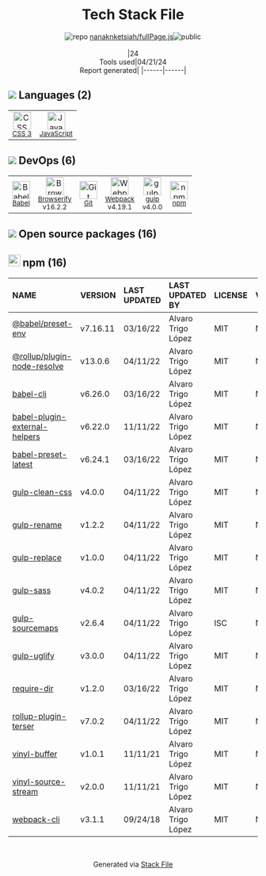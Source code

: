 <!--
&lt;--- Readme.md Snippet without images Start ---&gt;
## Tech Stack
nanaknketsiah/fullPage.js is built on the following main stack:

- [JavaScript](https://developer.mozilla.org/en-US/docs/Web/JavaScript) – Languages
- [Babel](http://babeljs.io/) – JavaScript Compilers
- [Browserify](http://browserify.org/) – Front End Package Manager
- [Webpack](http://webpack.js.org) – JS Build Tools / JS Task Runners
- [gulp](http://gulpjs.com/) – JS Build Tools / JS Task Runners

Full tech stack [here](/techstack.md)

&lt;--- Readme.md Snippet without images End ---&gt;

&lt;--- Readme.md Snippet with images Start ---&gt;
## Tech Stack
nanaknketsiah/fullPage.js is built on the following main stack:

- <img width='25' height='25' src='https://img.stackshare.io/service/1209/javascript.jpeg' alt='JavaScript'/> [JavaScript](https://developer.mozilla.org/en-US/docs/Web/JavaScript) – Languages
- <img width='25' height='25' src='https://img.stackshare.io/service/2739/-1wfGjNw.png' alt='Babel'/> [Babel](http://babeljs.io/) – JavaScript Compilers
- <img width='25' height='25' src='https://img.stackshare.io/service/849/9esmqty2.png' alt='Browserify'/> [Browserify](http://browserify.org/) – Front End Package Manager
- <img width='25' height='25' src='https://img.stackshare.io/service/1682/IMG_4636.PNG' alt='Webpack'/> [Webpack](http://webpack.js.org) – JS Build Tools / JS Task Runners
- <img width='25' height='25' src='https://img.stackshare.io/service/844/iruTC031.png' alt='gulp'/> [gulp](http://gulpjs.com/) – JS Build Tools / JS Task Runners

Full tech stack [here](/techstack.md)

&lt;--- Readme.md Snippet with images End ---&gt;
-->
<div align="center">

# Tech Stack File
![](https://img.stackshare.io/repo.svg "repo") [nanaknketsiah/fullPage.js](https://github.com/nanaknketsiah/fullPage.js)![](https://img.stackshare.io/public_badge.svg "public")
<br/><br/>
|24<br/>Tools used|04/21/24 <br/>Report generated|
|------|------|
</div>

## <img src='https://img.stackshare.io/languages.svg'/> Languages (2)
<table><tr>
  <td align='center'>
  <img width='36' height='36' src='https://img.stackshare.io/service/6727/css.png' alt='CSS 3'>
  <br>
  <sub><a href="https://developer.mozilla.org/en-US/docs/Web/CSS/CSS3">CSS 3</a></sub>
  <br>
  <sub></sub>
</td>

<td align='center'>
  <img width='36' height='36' src='https://img.stackshare.io/service/1209/javascript.jpeg' alt='JavaScript'>
  <br>
  <sub><a href="https://developer.mozilla.org/en-US/docs/Web/JavaScript">JavaScript</a></sub>
  <br>
  <sub></sub>
</td>

</tr>
</table>

## <img src='https://img.stackshare.io/devops.svg'/> DevOps (6)
<table><tr>
  <td align='center'>
  <img width='36' height='36' src='https://img.stackshare.io/service/2739/-1wfGjNw.png' alt='Babel'>
  <br>
  <sub><a href="http://babeljs.io/">Babel</a></sub>
  <br>
  <sub></sub>
</td>

<td align='center'>
  <img width='36' height='36' src='https://img.stackshare.io/service/849/9esmqty2.png' alt='Browserify'>
  <br>
  <sub><a href="http://browserify.org/">Browserify</a></sub>
  <br>
  <sub>v16.2.2</sub>
</td>

<td align='center'>
  <img width='36' height='36' src='https://img.stackshare.io/service/1046/git.png' alt='Git'>
  <br>
  <sub><a href="http://git-scm.com/">Git</a></sub>
  <br>
  <sub></sub>
</td>

<td align='center'>
  <img width='36' height='36' src='https://img.stackshare.io/service/1682/IMG_4636.PNG' alt='Webpack'>
  <br>
  <sub><a href="http://webpack.js.org">Webpack</a></sub>
  <br>
  <sub>v4.19.1</sub>
</td>

<td align='center'>
  <img width='36' height='36' src='https://img.stackshare.io/service/844/iruTC031.png' alt='gulp'>
  <br>
  <sub><a href="http://gulpjs.com/">gulp</a></sub>
  <br>
  <sub>v4.0.0</sub>
</td>

<td align='center'>
  <img width='36' height='36' src='https://img.stackshare.io/service/1120/lejvzrnlpb308aftn31u.png' alt='npm'>
  <br>
  <sub><a href="https://www.npmjs.com/">npm</a></sub>
  <br>
  <sub></sub>
</td>

</tr>
</table>


## <img src='https://img.stackshare.io/group.svg' /> Open source packages (16)</h2>

## <img width='24' height='24' src='https://img.stackshare.io/service/1120/lejvzrnlpb308aftn31u.png'/> npm (16)

|NAME|VERSION|LAST UPDATED|LAST UPDATED BY|LICENSE|VULNERABILITIES|
|:------|:------|:------|:------|:------|:------|
|[@babel/preset-env](https://www.npmjs.com/@babel/preset-env)|v7.16.11|03/16/22|Alvaro Trigo López |MIT|N/A|
|[@rollup/plugin-node-resolve](https://www.npmjs.com/@rollup/plugin-node-resolve)|v13.0.6|04/11/22|Alvaro Trigo López |MIT|N/A|
|[babel-cli](https://www.npmjs.com/babel-cli)|v6.26.0|03/16/22|Alvaro Trigo López |MIT|N/A|
|[babel-plugin-external-helpers](https://www.npmjs.com/babel-plugin-external-helpers)|v6.22.0|11/11/22|Alvaro Trigo López |MIT|N/A|
|[babel-preset-latest](https://www.npmjs.com/babel-preset-latest)|v6.24.1|03/16/22|Alvaro Trigo López |MIT|N/A|
|[gulp-clean-css](https://www.npmjs.com/gulp-clean-css)|v4.0.0|04/11/22|Alvaro Trigo López |MIT|N/A|
|[gulp-rename](https://www.npmjs.com/gulp-rename)|v1.2.2|04/11/22|Alvaro Trigo López |MIT|N/A|
|[gulp-replace](https://www.npmjs.com/gulp-replace)|v1.0.0|04/11/22|Alvaro Trigo López |MIT|N/A|
|[gulp-sass](https://www.npmjs.com/gulp-sass)|v4.0.2|04/11/22|Alvaro Trigo López |MIT|N/A|
|[gulp-sourcemaps](https://www.npmjs.com/gulp-sourcemaps)|v2.6.4|04/11/22|Alvaro Trigo López |ISC|N/A|
|[gulp-uglify](https://www.npmjs.com/gulp-uglify)|v3.0.0|04/11/22|Alvaro Trigo López |MIT|N/A|
|[require-dir](https://www.npmjs.com/require-dir)|v1.2.0|03/16/22|Alvaro Trigo López |MIT|N/A|
|[rollup-plugin-terser](https://www.npmjs.com/rollup-plugin-terser)|v7.0.2|04/11/22|Alvaro Trigo López |MIT|N/A|
|[vinyl-buffer](https://www.npmjs.com/vinyl-buffer)|v1.0.1|11/11/21|Alvaro Trigo López |MIT|N/A|
|[vinyl-source-stream](https://www.npmjs.com/vinyl-source-stream)|v2.0.0|11/11/21|Alvaro Trigo López |MIT|N/A|
|[webpack-cli](https://www.npmjs.com/webpack-cli)|v3.1.1|09/24/18|Alvaro Trigo López |MIT|N/A|

<br/>
<div align='center'>

Generated via [Stack File](https://github.com/marketplace/stack-file)
